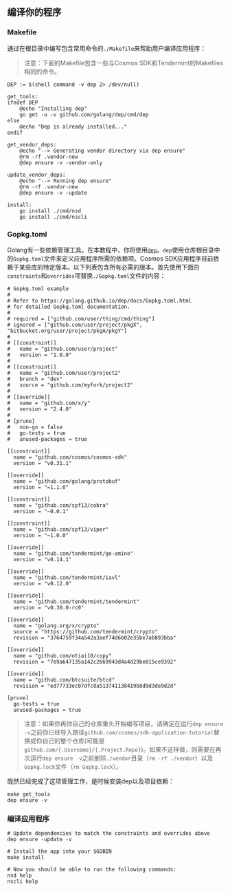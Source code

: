 ## 编译你的程序

### Makefile
通过在根目录中编写包含常用命令的`./Makefile`来帮助用户编译应用程序：

> 注意：下面的Makefile包含一些与Cosmos SDK和Tendermint的Makefiles相同的命令。

```
DEP := $(shell command -v dep 2> /dev/null)

get_tools:
ifndef DEP
	@echo "Installing dep"
	go get -u -v github.com/golang/dep/cmd/dep
else
	@echo "Dep is already installed..."
endif

get_vendor_deps:
	@echo "--> Generating vendor directory via dep ensure"
	@rm -rf .vendor-new
	@dep ensure -v -vendor-only

update_vendor_deps:
	@echo "--> Running dep ensure"
	@rm -rf .vendor-new
	@dep ensure -v -update

install:
	go install ./cmd/nsd
	go install ./cmd/nscli
```


### Gopkg.toml
Golang有一些依赖管理工具。在本教程中，你将使用[`dep`](https://golang.github.io/dep/)。`dep`使用仓库根目录中的`Gopkg.toml`文件来定义应用程序所需的依赖项。Cosmos SDK应用程序目前依赖于某些库的特定版本。以下列表包含所有必需的版本。首先使用下面的`constraints`和`overrides`项替换`./Gopkg.toml`文件的内容：

```
# Gopkg.toml example
#
# Refer to https://golang.github.io/dep/docs/Gopkg.toml.html
# for detailed Gopkg.toml documentation.
#
# required = ["github.com/user/thing/cmd/thing"]
# ignored = ["github.com/user/project/pkgX", "bitbucket.org/user/project/pkgA/pkgY"]
#
# [[constraint]]
#   name = "github.com/user/project"
#   version = "1.0.0"
#
# [[constraint]]
#   name = "github.com/user/project2"
#   branch = "dev"
#   source = "github.com/myfork/project2"
#
# [[override]]
#   name = "github.com/x/y"
#   version = "2.4.0"
#
# [prune]
#   non-go = false
#   go-tests = true
#   unused-packages = true

[[constraint]]
  name = "github.com/cosmos/cosmos-sdk"
  version = "v0.31.1"

[[override]]
  name = "github.com/golang/protobuf"
  version = "=1.1.0"

[[constraint]]
  name = "github.com/spf13/cobra"
  version = "~0.0.1"

[[constraint]]
  name = "github.com/spf13/viper"
  version = "~1.0.0"

[[override]]
  name = "github.com/tendermint/go-amino"
  version = "v0.14.1"

[[override]]
  name = "github.com/tendermint/iavl"
  version = "v0.12.0"

[[override]]
  name = "github.com/tendermint/tendermint"
  version = "v0.30.0-rc0"

[[override]]
  name = "golang.org/x/crypto"
  source = "https://github.com/tendermint/crypto"
  revision = "3764759f34a542a3aef74d6b02e35be7ab893bba"

[[override]]
  name = "github.com/otiai10/copy"
  revision = "7e9a647135a142c2669943d4a4d29be015ce9392"

[[override]]
  name = "github.com/btcsuite/btcd"
  revision = "ed77733ec07dfc8a513741138419b8d9d3de9d2d"

[prune]
  go-tests = true
  unused-packages = true
```

> 注意：如果你再你自己的仓库重头开始编写项目，请确定在运行`dep ensure -v`之前你已经导入路径`github.com/cosmos/sdk-application-tutorial`替换成你自己的整个仓库(可能是`github.com/{.Username}/{.Project.Repo}`)。如果不这样做，则需要在再次运行`dep ensure -v`之前删除`./vendor`目录（`rm -rf ./vendor`）以及`Gopkg.lock`文件（`rm Gopkg.lock`）。

既然已经完成了这项管理工作，是时候安装dep以及项目依赖：

```
make get_tools
dep ensure -v
```


### 编译应用程序
```
# Update dependencies to match the constraints and overrides above
dep ensure -update -v

# Install the app into your $GOBIN
make install

# Now you should be able to run the following commands:
nsd help
nscli help
```